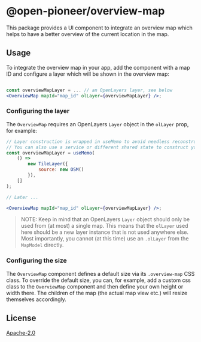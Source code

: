 # @open-pioneer/overview-map

This package provides a UI component to integrate an overview map which helps to have a better overview of the current location in the map.

## Usage

To integrate the overview map in your app, add the component with a map ID and configure a layer which will be shown in the overview map:

```jsx

const overviewMapLayer = ... // an OpenLayers layer, see below
<OverviewMap mapId="map_id" olLayer={overviewMapLayer} />;
```

### Configuring the layer

The `OverviewMap` requires an OpenLayers `Layer` object in the `olLayer` prop, for example:

```jsx
// Layer construction is wrapped in useMemo to avoid needless reconstructions on render.
// You can also use a service or different shared state to construct your layer.
const overviewMapLayer = useMemo(
    () =>
        new TileLayer({
            source: new OSM()
        }),
    []
);

// Later ...

<OverviewMap mapId="map_id" olLayer={overviewMapLayer} />;
```

> NOTE: Keep in mind that an OpenLayers `Layer` object should only be used from (at most) a single map.
> This means that the `olLayer` used here should be a new layer instance that is not used anywhere else.
> Most importantly, you cannot (at this time) use an `.olLayer` from the `MapModel` directly.

### Configuring the size

The `OverviewMap` component defines a default size via its `.overview-map` CSS class.
To override the default size, you can, for example, add a custom css class to the `OverviewMap` component and then define your own height or width there.
The children of the map (the actual map view etc.) will resize themselves accordingly.

## License

[Apache-2.0](https://www.apache.org/licenses/LICENSE-2.0)
